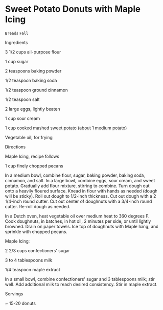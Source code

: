 # Sweet Potato Donuts with Maple Icing

`Breads` `Fall`

 

  Ingredients  

  3 1/2 cups all-purpose flour

1 cup sugar

2 teaspoons baking powder

1/2 teaspoon baking soda

1/2 teaspoon ground cinnamon

1/2 teaspoon salt

2 large eggs, lightly beaten

1 cup sour cream

1 cup cooked mashed sweet potato (about 1 medium potato)

Vegetable oil, for frying

Directions

Maple Icing, recipe follows

1 cup finely chopped pecans

In a medium bowl, combine flour, sugar, baking powder, baking soda, cinnamon, and salt. In a large bowl, combine eggs, sour cream, and sweet potato. Gradually add flour mixture, stirring to combine. Turn dough out onto a heavily floured surface. Knead in flour with hands as needed (dough will be sticky). Roll out dough to 1/2-inch thickness. Cut out dough with a 2 1/4-inch round cutter. Cut out center of doughnuts with a 3/4-inch round cutter. Re-roll dough as needed.

In a Dutch oven, heat vegetable oil over medium heat to 360 degrees F. Cook doughnuts, in batches, in hot oil, 2 minutes per side, or until lightly browned. Drain on paper towels. Ice top of doughnuts with Maple Icing, and sprinkle with chopped pecans.

Maple Icing:

2 2/3 cups confectioners' sugar

3 to 4 tablespoons milk

1/4 teaspoon maple extract

In a small bowl, combine confectioners' sugar and 3 tablespoons milk; stir well. Add additional milk to reach desired consistency. Stir in maple extract.  

   Servings  

  ~ 15-20 donuts  

 
